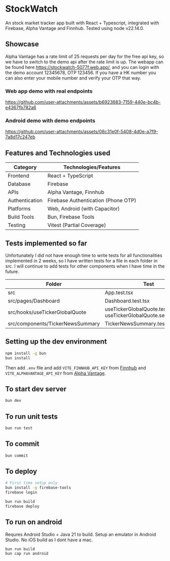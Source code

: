 # StockWatch

An stock market tracker app built with React + Typescript, integrated with Firebase, Alpha Vantage and Finnhub.
Tested using node v22.14.0.

## Showcase

Alpha Vantage has a rate limit of 25 requests per day for the free api key, so we have to switch to the demo api after the rate limit is up.
The webapp can be found here https://stockwatch-5077f.web.app/, and you can login with the demo account 12345678, OTP 123456.
If you have a HK number you can also enter your mobile number and verify your OTP that way.

### Web app demo with real endpoints

https://github.com/user-attachments/assets/b6923683-7159-440e-bc4b-e4367fb782a6

### Android demo with demo endpoints

https://github.com/user-attachments/assets/08c31e0f-5408-4d0e-a7f9-7a8d17c247eb

## Features and Technologies used

| Category | Technologies/Features |
|----------|----------------------|
| Frontend | React + TypeScript |
| Database | Firebase |
| APIs | Alpha Vantage, Finnhub |
| Authentication | Firebase Authentication (Phone OTP) |
| Platforms | Web, Android (with Capacitor) |
| Build Tools | Bun, Firebase Tools |
| Testing | Vitest (Partial Coverage) |

## Tests implemented so far

Unfortunately I did not have enough time to write tests for all functionalities implemented in 2 weeks, so I have written tests
for a file in each folder in src. I will continue to add tests for other components when I have time in the future.

| Folder | Test |
| ------ | ---- |
| src | App.test.tsx |
| src/pages/Dashboard | Dashboard.test.tsx |
| src/hooks/useTickerGlobalQuote | useTickerGlobalQuote.test.tsx, useTickerGlobalQuote.service.test.ts |
| src/components/TickerNewsSummary | TickerNewsSummary.test.tsx |

## Setting up the dev environment

```sh
npm install -g bun
bun install
```

Then add `.env` file and add `VITE_FINNHUB_API_KEY` from [Finnhub](https://finnhub.io/)
and `VITE_ALPHAVANTAGE_API_KEY` from [Alpha Vantage](https://www.alphavantage.co/).

## To start dev server

```sh
bun dev
```

## To run unit tests

```sh
bun run test 
```

## To commit

```sh
bun commit
```

## To deploy

```sh
# First time setup only
bun install -g firebase-tools
firebase login

bun run build
firebase deploy
```

## To run on android

Requres Android Studio + Java 21 to build. Setup an emulator in Android Studio.
No iOS build as I dont have a mac.

```sh
bun run build
bun cap run android
```
